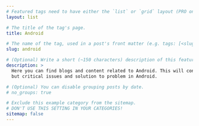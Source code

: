 ```yaml
---
# Featured tags need to have either the `list` or `grid` layout (PRO only).
layout: list

# The title of the tag's page.
title: Android

# The name of the tag, used in a post's front matter (e.g. tags: [<slug>]).
slug: android

# (Optional) Write a short (~150 characters) description of this featured tag.
description: >
  Here you can find blogs and content related to Android. This will contains small
  but critical issues and solution to problem in Android.

# (Optional) You can disable grouping posts by date.
# no_groups: true

# Exclude this example category from the sitemap.
# DON'T USE THIS SETTING IN YOUR CATEGORIES!
sitemap: false
---
```

